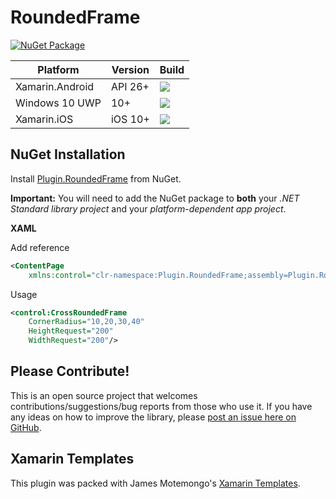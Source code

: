 # RoundedFrame

[![NuGet Package](https://img.shields.io/nuget/v/Plugin.RoundedFrame.svg)](https://www.nuget.org/packages/Plugin.RoundedFrame/1.0.1)

| Platform | Version | Build |
| ------- | ------- | ------- |
|Xamarin.Android| API 26+ | <img src="https://img.shields.io/static/v1?label=build&message=passing&color=green"/> |
|Windows 10 UWP | 10+ | <img src="https://img.shields.io/static/v1?label=build&message=passing&color=green"/> |
|Xamarin.iOS | iOS 10+ | <img src="https://img.shields.io/static/v1?label=build&message=passing&color=green"/>|

## NuGet Installation

Install [Plugin.RoundedFrame](https://www.nuget.org/packages/Plugin.RoundedFrame/1.0.1) from NuGet.

**Important:** You will need to add the NuGet package to **both** your *.NET Standard library project* and your *platform-dependent app project*.

**XAML**

Add reference
```xml 
<ContentPage
	xmlns:control="clr-namespace:Plugin.RoundedFrame;assembly=Plugin.RoundedFrame"/>
```
Usage
```xml
<control:CrossRoundedFrame
	CornerRadius="10,20,30,40"
	HeightRequest="200"
	WidthRequest="200"/>
```
## Please Contribute!

This is an open source project that welcomes contributions/suggestions/bug reports from those who use it. If you have any ideas on how to improve the library, please [post an issue here on GitHub](https://github.com/charlynedsson/RoundedFrame/issues).

## Xamarin Templates
This plugin was packed with James Motemongo's [Xamarin Templates](https://github.com/jamesmontemagno/Xamarin-Templates).
